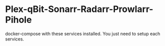 # Plex-qBit-Sonarr-Radarr-Prowlarr-Pihole
docker-compose with these services installed. You just need to setup each services.
